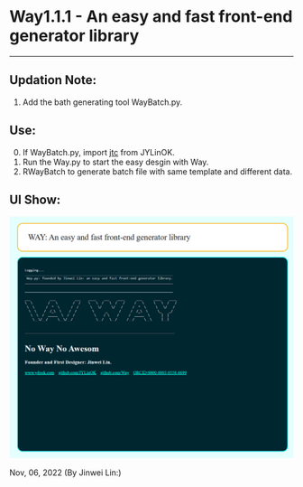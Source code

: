 # Way1.1.1 - An easy and fast front-end generator library
***

## Updation Note: 

1. Add the bath generating tool WayBatch.py.

## Use:
0. If WayBatch.py, import [jtc](https://github.com/JYLinOK/jtc) from JYLinOK.
1. Run the Way.py to start the easy desgin with Way.
2. RWayBatch to generate batch file with same template and different data. 



## UI Show:
![image](https://github.com/JYLinOK/Way/blob/main/readme/way.png)



Nov, 06, 2022
(By Jinwei Lin:)
